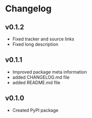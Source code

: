 # Changelog

## v0.1.2

  * Fixed tracker and source links
  * Fixed long description

## v0.1.1

  * Improved package meta information
  * added CHANGELOG.md file
  * added README.md file

## v0.1.0

  * Created PyPI package
